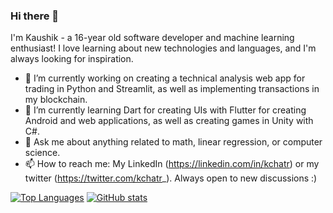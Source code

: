### Hi there 👋

<!--
**kchatr/kchatr** is a ✨ _special_ ✨ repository because its `README.md` (this file) appears on your GitHub profile.

Here are some ideas to get you started:

- 🔭 I’m currently working on ...
- 🌱 I’m currently learning ...
- 👯 I’m looking to collaborate on ...
- 🤔 I’m looking for help with ...
- 💬 Ask me about ...
- 📫 How to reach me: ...
- 😄 Pronouns: ...
- ⚡ Fun fact: ...
-->
I'm Kaushik - a 16-year old software developer and machine learning enthusiast! I love learning about new technologies and languages, and I'm always looking for inspiration.
- 🔭 I’m currently working on creating a technical analysis web app for trading in Python and Streamlit, as well as implementing transactions in my blockchain.
- 🌱 I’m currently learning Dart for creating UIs with Flutter for creating Android and web applications, as well as creating games in Unity with C#.
- 💬 Ask me about anything related to math, linear regression, or computer science. 
- 📫 How to reach me: My LinkedIn (https://linkedin.com/in/kchatr) or my twitter (https://twitter.com/kchatr_). Always open to new discussions :)

[![Top Languages](https://github-readme-stats.vercel.app/api/top-langs/?username=kchatr)](https://github.com/kchatr/github-readme-stats)
[![GitHub stats](https://github-readme-stats.vercel.app/api?username=kchatr)](https://github.com/kchatr/github-readme-stats&show_icons=true&theme=tokyonight)
